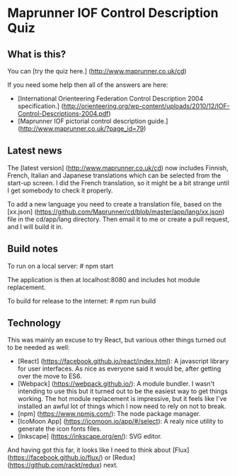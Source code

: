 # Maprunner IOF Control Description Quiz

## What is this?

You can [try the quiz here.] (http://www.maprunner.co.uk/cd)

If you need some help then all of the answers are here:

* [International Orienteering Federation Control Description 2004 specification.]
(http://orienteering.org/wp-content/uploads/2010/12/IOF-Control-Descriptions-2004.pdf)
* [Maprunner IOF pictorial control description guide.] (http://www.maprunner.co.uk/?page_id=79)

## Latest news
The [latest version] (http://www.maprunner.co.uk/cd) now includes Finnish, French, Italian and Japanese translations which can be selected from the start-up screen. I did the French translation, so it might be a bit strange until I get somebody to check it properly.

To add a new language you need to create a translation file, based on the [xx.json] (https://github.com/Maprunner/cd/blob/master/app/lang/xx.json) file in the cd/app/lang directory. Then email it to me or create a pull request, and I will build it in.

## Build notes

To run on a local server: # npm start

The application is then at localhost:8080 and includes hot module replacement.

To build for release to the internet: # npm run build

## Technology
This was mainly an excuse to try React, but various other things turned out to be needed as well:

* [React] (https://facebook.github.io/react/index.html): A javascript library for user interfaces. As nice as
everyone said it would be, after getting over the move to ES6.
* [Webpack] (https://webpack.github.io/): A module bundler. I wasn't intending to use this but it
turned out to be the easiest way to get things working. The hot module replacement is impressive, but it feels like I've installed
an awful lot of things which I now need to rely on not to break.
* [npm] (https://www.npmjs.com/): The node package manager.
* [IcoMoon App] (https://icomoon.io/app/#/select): A realy nice utility to generate the icon fonts files.
* [Inkscape] (https://inkscape.org/en/): SVG editor.

And having got this far, it looks like I need to think about [Flux] (https://facebook.github.io/flux/)
or [Redux] (https://github.com/rackt/redux) next.

